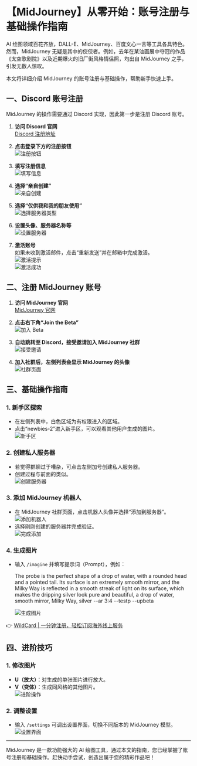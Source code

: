 # 【MidJourney】从零开始：账号注册与基础操作指南

AI 绘图领域百花齐放，DALL-E、MidJourney、百度文心一言等工具各具特色。然而，MidJourney 无疑是其中的佼佼者。例如，去年在某油画展中夺冠的作品《太空歌剧院》以及近期爆火的旧厂街风格情侣照，均出自 MidJourney 之手，引发无数人惊叹。

本文将详细介绍 MidJourney 的账号注册与基础操作，帮助新手快速上手。

## 一、Discord 账号注册

MidJourney 的操作需要通过 Discord 实现，因此第一步是注册 Discord 账号。

1. **访问 Discord 官网**  
   [Discord 注册地址](https://discord.com/login)

2. **点击登录下方的注册按钮**  
   ![注册按钮](https://bbtdd.com/img/140402831574.webp)

3. **填写注册信息**  
   ![填写信息](https://bbtdd.com/img/51514460190370.webp)

4. **选择“亲自创建”**  
   ![亲自创建](https://bbtdd.com/img/4671963399534482.webp)

5. **选择“仅供我和我的朋友使用”**  
   ![选择服务器类型](https://bbtdd.com/img/405839990.webp)

6. **设置头像、服务器名称等**  
   ![设置服务器](https://bbtdd.com/img/3057538893.webp)

7. **激活账号**  
   如果未收到激活邮件，点击“重新发送”并在邮箱中完成激活。  
   ![激活提示](https://bbtdd.com/img/1923459904568716.webp)  
   ![激活成功](https://bbtdd.com/img/92946015825.webp)

## 二、注册 MidJourney 账号

1. **访问 MidJourney 官网**  
   [MidJourney 官网](https://www.midjourney.com/home/)

2. **点击右下角“Join the Beta”**  
   ![加入 Beta](https://bbtdd.com/img/03779768.webp)

3. **自动跳转至 Discord，接受邀请加入 MidJourney 社群**  
   ![接受邀请](https://bbtdd.com/img/159626317.webp)

4. **加入社群后，左侧列表会显示 MidJourney 的头像**  
   ![社群页面](https://bbtdd.com/img/14530950148296.webp)

## 三、基础操作指南

### 1. 新手区探索
- 在左侧列表中，白色区域为有权限进入的区域。  
- 点击“newbies-2”进入新手区，可以观看其他用户生成的图片。  
  ![新手区](https://bbtdd.com/img/07363087.webp)

### 2. 创建私人服务器
- 若觉得群聊过于嘈杂，可点击左侧加号创建私人服务器。  
- 创建过程与前面的类似。  
  ![创建服务器](https://bbtdd.com/img/02285527711.webp)

### 3. 添加 MidJourney 机器人
- 在 MidJourney 社群页面，点击机器人头像并选择“添加到服务器”。  
  ![添加机器人](https://bbtdd.com/img/9471592557146555.webp)  
- 选择刚刚创建的服务器并完成验证。  
  ![完成添加](https://bbtdd.com/img/4836429314888032.webp)

### 4. 生成图片
- 输入 `/imagine` 并填写提示词（Prompt），例如：  
    
  The probe is the perfect shape of a drop of water, with a rounded head and a pointed tail. Its surface is an extremely smooth mirror, and the Milky Way is reflected in a smooth streak of light on its surface, which makes the dripping silver look pure and beautiful, a drop of water, smooth mirror, Milky Way, silver --ar 3:4 --testp --upbeta  
    
  ![生成图片](https://bbtdd.com/img/9541636655.webp)  

👉 [WildCard | 一分钟注册，轻松订阅海外线上服务](https://bbtdd.com/WildCard)

## 四、进阶技巧

### 1. 修改图片
- **U（放大）**：对生成的单张图片进行放大。  
- **V（变体）**：生成同风格的其他图片。  
  ![进阶操作](https://bbtdd.com/img/986859195716.webp)  

### 2. 调整设置
- 输入 `/settings` 可调出设置界面，切换不同版本的 MidJourney 模型。  
  ![设置界面](https://bbtdd.com/img/4765833936937.webp)  

---

MidJourney 是一款功能强大的 AI 绘图工具，通过本文的指南，您已经掌握了账号注册和基础操作。赶快动手尝试，创造出属于您的精彩作品吧！